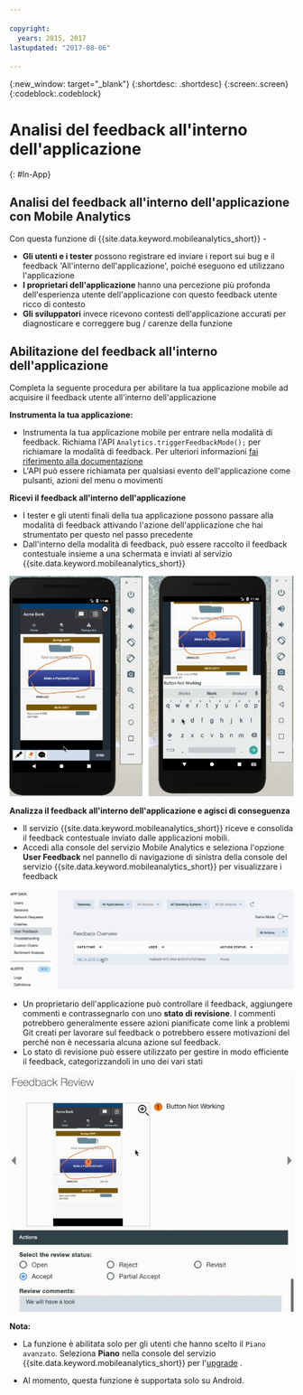 ```yaml
---

copyright:
  years: 2015, 2017
lastupdated: "2017-08-06"

---
```

{:new_window: target="_blank"}
{:shortdesc: .shortdesc}
{:screen:.screen}
{:codeblock:.codeblock}

# Analisi del feedback all'interno dell'applicazione 
{: #In-App}

## Analisi del feedback all'interno dell'applicazione con Mobile Analytics

Con questa funzione di {{site.data.keyword.mobileanalytics_short}} -

- **Gli utenti e i tester** possono registrare ed inviare i report sui bug e il feedback 'All'interno dell'applicazione', poiché eseguono ed utilizzano l'applicazione
- **I proprietari dell'applicazione** hanno una percezione più profonda dell'esperienza utente dell'applicazione con questo feedback utente ricco di contesto
- **Gli sviluppatori** invece ricevono contesti dell'applicazione accurati per diagnosticare e correggere bug / carenze della funzione


## Abilitazione del feedback all'interno dell'applicazione

Completa la seguente procedura per abilitare la tua applicazione mobile ad acquisire il feedback utente all'interno dell'applicazione

**Instrumenta la tua applicazione:**

 - Instrumenta la tua applicazione mobile per entrare nella modalità di feedback. Richiama l'API  `Analytics.triggerFeedbackMode();` per richiamare la modalità di feedback. Per ulteriori informazioni [fai riferimento alla documentazione](/docs/services/mobileanalytics/sdk.html)
 - L'API può essere richiamata per qualsiasi evento dell'applicazione come pulsanti, azioni del menu o movimenti 
 
**Ricevi il feedback all'interno dell'applicazione**

 - I tester e gli utenti finali della tua applicazione possono passare alla modalità di feedback attivando l'azione dell'applicazione che hai strumentato per questo nel passo precedente
 - Dall'interno della modalità di feedback, può essere raccolto il feedback contestuale insieme a una schermata e inviati al servizio {{site.data.keyword.mobileanalytics_short}} 

![acquisisci e invia](images/in_app_capture.png)

**Analizza il feedback all'interno dell'applicazione e agisci di conseguenza**

 - Il servizio {{site.data.keyword.mobileanalytics_short}} riceve e consolida il feedback contestuale inviato dalle applicazioni mobili.
 - Accedi alla console del servizio Mobile Analytics e seleziona l'opzione **User Feedback** nel pannello di navigazione di sinistra della console del servizio {{site.data.keyword.mobileanalytics_short}} per visualizzare i feedback

![Feedback](images/in_app_user_feedback.png)
 
 - Un proprietario dell'applicazione può controllare il feedback, aggiungere commenti e contrassegnarlo con uno **stato di revisione**.  I commenti potrebbero generalmente essere azioni pianificate come link a problemi Git creati per lavorare sul feedback o potrebbero essere motivazioni del perché non è necessaria alcuna azione sul feedback.   
 - Lo stato di revisione può essere utilizzato per gestire in modo efficiente il feedback, categorizzandoli in uno dei vari stati

![Revisione Feedback](images/in_app_review_feedback.png) 

**Nota:**

 - La funzione è abilitata solo per gli utenti che hanno scelto il `Piano avanzato`. Seleziona **Piano** nella console del servizio {{site.data.keyword.mobileanalytics_short}} per l'[upgrade](https://console-tok02-red.cdn.s-bluemix.net/docs/account/change-plan.html#changing) .

 - Al momento, questa funzione è supportata solo su Android.









